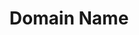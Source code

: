 ---
title: Domain Name
description: Learn how to create a Domain Name for your web app
parent: Custom Domain
nav_order: 1
---